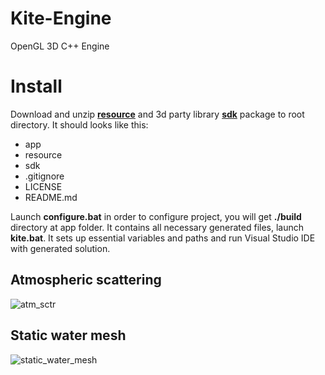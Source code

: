 # Kite-Engine
OpenGL 3D C++ Engine

# Install
Download and unzip [__resource__](https://www.dropbox.com/s/ml4oic4xped4zce/resource.zip?dl=0) and 3d party library [__sdk__](https://www.dropbox.com/s/mw9m1jvhl9v9h6p/sdk.zip?dl=0) package to root directory. It should looks like this:
* app
* resource
* sdk
* .gitignore
* LICENSE
* README.md

Launch __configure.bat__ in order to configure project, you will get __./build__ directory at app folder. It contains all necessary generated files, launch __kite.bat__. It sets up essential variables and paths and run Visual Studio IDE with generated solution.

## Atmospheric scattering

![atm_sctr](https://www.dropbox.com/s/a05c2ogi1g576p5/atmospheric_scattering.png?raw=1)

## Static water mesh

![static_water_mesh](https://www.dropbox.com/s/rhfhvg0h5bax28g/static_water_mesh.png?raw=1)
